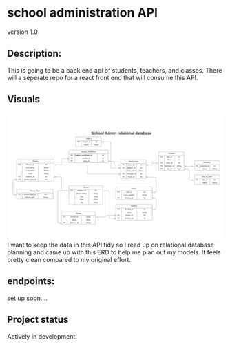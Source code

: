 # school administration API 

version 1.0

## Description:
This is going to be a back end api of students, teachers, and classes. There will a seperate repo for a react front end that will consume this API.


## Visuals
![Entity Relationship Diagram](readmemedia/newERD.jpeg)
I want to keep the data in this API tidy so I read up on relational database planning and came up with this ERD to help me plan out my models. It feels pretty clean compared to my original effort.



## endpoints:
set up soon....


## Project status
Actively in development.